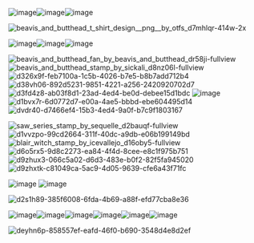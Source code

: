 ![image](https://github.com/buttmunch90/buttmunch90/assets/147678899/3372301e-3f0e-4081-9bdd-4e99e1e48de4)![image](https://github.com/buttmunch90/buttmunch90/assets/147678899/1b679615-6526-4292-b4b9-2c8c65b3382c)![image](https://github.com/buttmunch90/buttmunch90/assets/147678899/a5f6bee1-7cad-433d-8c43-1d75901c7b5c)


![beavis_and_butthead_t_shirt_design__png__by_otfs_d7mhlqr-414w-2x](https://github.com/buttmunch90/buttmunch90/assets/147678899/bdc6256b-a9e8-418e-beec-c9e4f0974ab7)


![image](https://github.com/buttmunch90/buttmunch90/assets/147678899/3372301e-3f0e-4081-9bdd-4e99e1e48de4)![image](https://github.com/buttmunch90/buttmunch90/assets/147678899/1b679615-6526-4292-b4b9-2c8c65b3382c)![image](https://github.com/buttmunch90/buttmunch90/assets/147678899/a5f6bee1-7cad-433d-8c43-1d75901c7b5c)






![beavis_and_butthead_fan_by_beavis_and_butthead_dr58ji-fullview](https://github.com/buttmunch90/buttmunch90/assets/147678899/a8fa74d4-74e5-4ae2-bc9a-2460475f3f73)
![beavis_and_butthead_stamp_by_sickali_d8nz06l-fullview](https://github.com/buttmunch90/buttmunch90/assets/147678899/1a915ace-5160-4365-97d5-4d0923cbb6d8)
![d326x9f-feb7100a-1c5b-4026-b7e5-b8b7add712b4](https://github.com/buttmunch90/buttmunch90/assets/147678899/d166d27a-d237-40a3-95e9-3097c0151b4b)
![d38vh06-892d5231-9851-4221-a256-2420920702d7](https://github.com/buttmunch90/buttmunch90/assets/147678899/d5a0403e-98fe-4add-9587-a92feeacf1b3)
![d3fd4z8-ab03f8d1-23ad-4ed4-be0d-debee15d1bdc](https://github.com/buttmunch90/buttmunch90/assets/147678899/d4fda26b-504e-488d-a3fe-4946e6aefd5c)
![image](https://github.com/buttmunch90/buttmunch90/assets/147678899/3a20ea16-e70c-417a-9238-5841e6c6fb89)
![d1bvx7r-6d0772d7-e00a-4ae5-bbbd-ebe604495d14](https://github.com/buttmunch90/buttmunch90/assets/147678899/28e73302-1dcc-4b2e-a18a-2bbb1fe7eb45)
![dvdr40-d7466ef4-15b3-4ed4-9a0f-b7c9f1803167](https://github.com/buttmunch90/buttmunch90/assets/147678899/20b60ad3-e374-41f9-85d7-9e344cb54e7a)

![saw_series_stamp_by_sequelle_d2bauqf-fullview](https://github.com/buttmunch90/buttmunch90/assets/147678899/9c542f5f-a53e-4324-9c65-79103c95685a)
![d1vvzpo-99cd2664-311f-40dc-a9db-e06b199149bd](https://github.com/buttmunch90/buttmunch90/assets/147678899/2736f946-55b2-41f6-ba04-c14717f379c6)
![blair_witch_stamp_by_icevallejo_d16oby5-fullview](https://github.com/buttmunch90/buttmunch90/assets/147678899/932d43c4-115c-48c4-bcda-7be0fb7c11a0)
![d6o5rx5-9d8c2273-ea84-4f4d-8cee-e8c1f975b751](https://github.com/buttmunch90/buttmunch90/assets/147678899/5ac341e9-7f8e-4861-9feb-7c224d034f23)
![d9zhux3-066c5a02-d6d3-483e-b0f2-82f5fa945020](https://github.com/buttmunch90/buttmunch90/assets/147678899/026cd5d3-552d-44c7-9c9c-f3aa3ea06331)
![d9zhxtk-c81049ca-5ac9-4d05-9639-cfe6a43f71fc](https://github.com/buttmunch90/buttmunch90/assets/147678899/0532b5fa-1c55-4769-b10b-487b1370351c)

![image](https://github.com/buttmunch90/buttmunch90/assets/147678899/f79259db-411b-4ee3-8ba8-845b700b364d)
![image](https://github.com/buttmunch90/buttmunch90/assets/147678899/81d91a4f-5c88-42c9-8bdb-668fb09a86b3)

![d2s1h89-385f6008-6fda-4b69-a88f-efd77cba8e36](https://github.com/buttmunch90/buttmunch90/assets/147678899/c49cbd47-56d9-46e6-b135-f898281be393)

![image](https://github.com/buttmunch90/buttmunch90/assets/147678899/3372301e-3f0e-4081-9bdd-4e99e1e48de4)![image](https://github.com/buttmunch90/buttmunch90/assets/147678899/1b679615-6526-4292-b4b9-2c8c65b3382c)![image](https://github.com/buttmunch90/buttmunch90/assets/147678899/a5f6bee1-7cad-433d-8c43-1d75901c7b5c)![image](https://github.com/buttmunch90/buttmunch90/assets/147678899/ef683124-9d4e-4c8d-9db2-03db2e1cfba9)![image](https://github.com/buttmunch90/buttmunch90/assets/147678899/1123c405-790c-495a-8986-50bcbda8e78f)![image](https://github.com/buttmunch90/buttmunch90/assets/147678899/ef8a8c2d-1244-4b02-9586-60fa85b1ed83)


![deyhn6p-858557ef-eafd-46f0-b690-3548d4e8d2ef](https://github.com/buttmunch90/buttmunch90/assets/147678899/6b7e8c13-d7df-42c0-9bb6-e0743c892e48)
